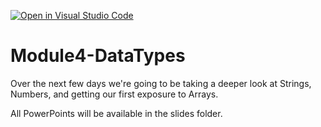 [![Open in Visual Studio Code](https://classroom.github.com/assets/open-in-vscode-718a45dd9cf7e7f842a935f5ebbe5719a5e09af4491e668f4dbf3b35d5cca122.svg)](https://classroom.github.com/online_ide?assignment_repo_id=10819037&assignment_repo_type=AssignmentRepo)
# Module4-DataTypes

Over the next few days we're going to be taking a deeper look at Strings, Numbers, and getting our first exposure to Arrays.

All PowerPoints will be available in the slides folder.